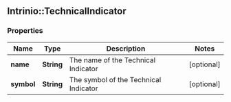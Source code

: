 ## Intrinio::TechnicalIndicator

### Properties
Name | Type | Description | Notes
------------ | ------------- | ------------- | -------------
**name** | **String** | The name of the Technical Indicator | [optional] 
**symbol** | **String** | The symbol of the Technical Indicator | [optional] 


